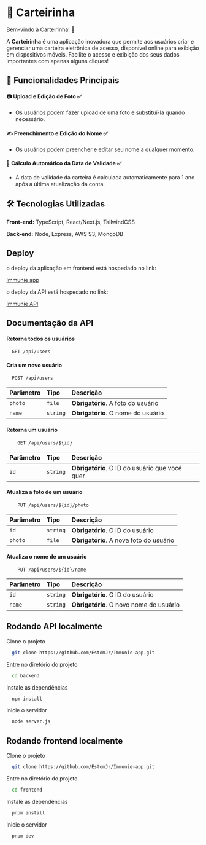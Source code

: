 # 📇 Carteirinha

Bem-vindo à Carteirinha! 🎉

A **Carteirinha** é uma aplicação inovadora que permite aos usuários criar e gerenciar uma carteira eletrônica de acesso, disponível online para exibição em dispositivos móveis. Facilite o acesso e exibição dos seus dados importantes com apenas alguns cliques!
## 🚀 Funcionalidades Principais

#### 📷 Upload e Edição de Foto ✅
- Os usuários podem fazer upload de uma foto e substituí-la quando necessário.
#### ✍️ Preenchimento e Edição do Nome ✅
- Os usuários podem preencher e editar seu nome a qualquer momento.
#### 📅 Cálculo Automático da Data de Validade ✅
- A data de validade da carteira é calculada automaticamente para 1 ano após a última atualização da conta.


## 🛠️ Tecnologias Utilizadas

**Front-end:** TypeScript, React/Next.js, TailwindCSS

**Back-end:** Node, Express, AWS S3, MongoDB


## Deploy

o deploy da aplicação em frontend está hospedado no link:

 [Immunie app](https://immunie-carteirinha.vercel.app/)

o deploy da API está hospedado no link:

 [Immunie API](https://immunie-api-v6gs.onrender.com)


## Documentação da API

#### Retorna todos os usuários

```http
  GET /api/users
```

#### Cria um novo usuário

```http
  POST /api/users
```

| Parâmetro   | Tipo       | Descrição                                   |
| :---------- | :--------- | :------------------------------------------ |
| `photo`      | `file` | **Obrigatório**. A foto do usuário |
| `name`      | `string` | **Obrigatório**. O nome do usuário |

#### Retorna um usuário

```http
    GET /api/users/${id}
```
| Parâmetro   | Tipo       | Descrição                                   |
| :---------- | :--------- | :------------------------------------------ |
| `id`      | `string` | **Obrigatório**. O ID do usuário que você quer |

#### Atualiza a foto de um usuário

```http
    PUT /api/users/${id}/photo
```
| Parâmetro   | Tipo       | Descrição                                   |
| :---------- | :--------- | :------------------------------------------ |
| `id`      | `string` | **Obrigatório**. O ID do usuário |
| `photo`      | `file` | **Obrigatório**. A nova foto do usuário |

#### Atualiza o nome de um usuário

```http
    PUT /api/users/${id}/name
```
| Parâmetro   | Tipo       | Descrição                                   |
| :---------- | :--------- | :------------------------------------------ |
| `id`      | `string` | **Obrigatório**. O ID do usuário |
| `name`      | `string` | **Obrigatório**. O novo nome do usuário |


## Rodando API  localmente

Clone o projeto

```bash
  git clone https://github.com/EstomJr/Immunie-app.git
```

Entre no diretório do projeto

```bash
  cd backend
```

Instale as dependências

```bash
  npm install
```

Inicie o servidor

```bash
  node server.js
```

## Rodando frontend  localmente

Clone o projeto

```bash
  git clone https://github.com/EstomJr/Immunie-app.git
```

Entre no diretório do projeto

```bash
  cd frontend
```

Instale as dependências

```bash
  pnpm install
```

Inicie o servidor

```bash
  pnpm dev
```

